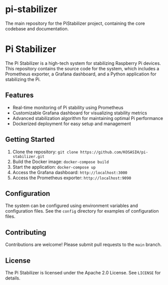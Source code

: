 # pi-stabilizer
The main repository for the PiStabilizer project, containing the core codebase and documentation.

Pi Stabilizer
=============

The Pi Stabilizer is a high-tech system for stabilizing Raspberry Pi devices. This repository contains the source code for the system, which includes a Prometheus exporter, a Grafana dashboard, and a Python application for stabilizing the Pi.

Features
--------

* Real-time monitoring of Pi stability using Prometheus
* Customizable Grafana dashboard for visualizing stability metrics
* Advanced stabilization algorithm for maintaining optimal Pi performance
* Dockerized deployment for easy setup and management

Getting Started
---------------

1. Clone the repository: `git clone https://github.com/KOSASIH/pi-stabilizer.git`
2. Build the Docker image: `docker-compose build`
3. Start the application: `docker-compose up`
4. Access the Grafana dashboard: `http://localhost:3000`
5. Access the Prometheus exporter: `http://localhost:9090`

Configuration
-------------

The system can be configured using environment variables and configuration files. See the `config` directory for examples of configuration files.

Contributing
------------

Contributions are welcome! Please submit pull requests to the `main` branch.

License
-------

The Pi Stabilizer is licensed under the Apache 2.0 License. See `LICENSE` for details.
